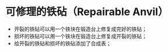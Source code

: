 # 可修理的铁砧（Repairable Anvil）

- 开裂的铁砧可以用一个铁块在锻造台上修复成完好的铁砧；
- 损坏的铁砧可以用一个铁块在锻造台上修复成开裂的铁砧；
- 给开裂的铁砧和损坏的铁砧添加了合成表；

